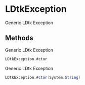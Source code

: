 # LDtkException

  
Generic LDtk Exception  


## Methods

  
Generic LDtk Exception  


```csharp
LDtkException.#ctor
```

  
Generic LDtk Exception  


```csharp
LDtkException.#ctor(System.String)
```


